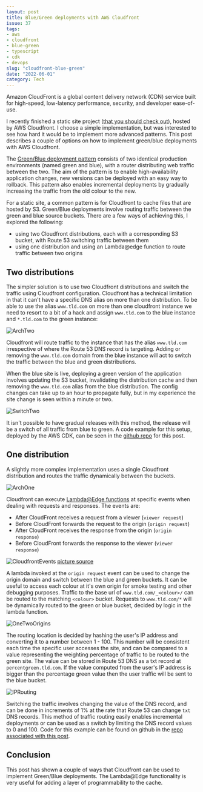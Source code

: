 ```yaml
---
layout: post
title: Blue/Green deployments with AWS Cloudfront
issue: 37
tags:
- aws
- cloudfront
- blue-green
- typescript
- cdk
- devops
slug: "cloudfront-blue-green"
date: "2022-06-01"
category: Tech
---
```


Amazon CloudFront is a global content delivery network (CDN) service built for high-speed, low-latency performance, security, and developer ease-of-use. 

I recently finished a static site project ([that you should check out](https://life-cal.com)), hosted by AWS Cloudfront.
I choose a simple implementation, but was interested to see how hard it would be to implement more advanced patterns. This post describes a couple of options on how to implement green/blue deployments with AWS Cloudfront.

The [Green/Blue deployment pattern](https://martinfowler.com/bliki/BlueGreenDeployment.html) consists of two identical production environments (named green and blue), with a router distributing web traffic between the two.
The aim of the pattern is to enable high-availability application changes, new versions can be deployed with an easy way to rollback. This pattern also enables incremental deployments by gradually increasing the traffic from the old colour to the new.

For a static site, a common pattern is for Cloudfront to cache files that are hosted by S3. Green/Blue deployments involve routing traffic between the green and blue source buckets.
There are a few ways of achieving this, I explored the following:

- using two Cloudfront distributions, each with a corresponding S3 bucket, with Route 53 switching traffic between them
- using one distribution and using an Lambda@edge function to route traffic between two origins


## Two distributions

The simpler solution is to use two Cloudfront distributions and switch the traffic using Cloudfront configuration.
Cloudfront has a technical limitation in that it can't have a specific DNS alias on more than one distribution. To be able to use the alias `www.tld.com` on more than one cloudfront instance we need to resort to a bit of a hack and assign `www.tld.com` to the blue instance and `*.tld.com` to the green instance:

![ArchTwo](ArchTwo.jpg)

Cloudfront will route traffic to the instance that has the alias `www.tld.com` irrespective of where the Route 53 DNS record is targeting. Adding or removing the `www.tld.com` domain from the blue instance will act to switch the traffic between the blue and green distributions.

When the blue site is live, deploying a green version of the application involves updating the S3 bucket, invalidating the distribution cache and then removing the `www.tld.com` alias from the blue distribution. The config changes can take up to an hour to propagate fully, but in my experience the site change is seen within a minute or two.

![SwitchTwo](GreenBlueDiagramSwitchTwoDist.png)

It isn't possible to have gradual releases with this method, the release will be a switch of all traffic from blue to green.
A code example for this setup, deployed by the AWS CDK, can be seen in the [github repo](https://github.com/chestercodes/cdk-cloudfront-blue-green/tree/main/lib/two-cf) for this post.

## One distribution

A slightly more complex implementation uses a single Cloudfront distribution and routes the traffic dynamically between the buckets.

![ArchOne](ArchOne.jpg)

Cloudfront can execute [Lambda@Edge functions](https://docs.aws.amazon.com/lambda/latest/dg/lambda-edge.html) at specific events when dealing with requests and responses. The events are:

- After CloudFront receives a request from a viewer (`viewer request`)
- Before CloudFront forwards the request to the origin (`origin request`)
- After CloudFront receives the response from the origin (`origin response`)
- Before CloudFront forwards the response to the viewer (`viewer response`)

![CloudfrontEvents](cloudfront-events-that-trigger-lambda-functions.png)
[picture source](https://docs.aws.amazon.com/lambda/latest/dg/lambda-edge.html)

A lambda invoked at the `origin request` event can be used to change the origin domain and switch between the blue and green buckets.
It can be useful to access each colour at it's own origin for smoke testing and other debugging purposes. Traffic to the base url of `www.tld.com/_<colour>/` can be routed to the matching `<colour>` bucket. 
Requests to `www.tld.com/*` will be dynamically routed to the green or blue bucket, decided by logic in the lambda function.

![OneTwoOrigins](GreenBlueOneOrigin.png)

The routing location is decided by hashing the user's IP address and converting it to a number between 1 - 100. 
This number will be consistent each time the specific user accesses the site, and can be compared to a value representing the weighting percentage of traffic to be routed to the green site. 
The value can be stored in Route 53 DNS as a txt record at `percentgreen.tld.com`. If the value computed from the user's IP address is bigger than the percentage green value then the user traffic will be sent to the blue bucket.

![IPRouting](GreenBlueOneIPRouting.drawio.png)

Switching the traffic involves changing the value of the DNS record, and can be done in increments of 1% at the rate that Route 53 can change `txt` DNS records.
This method of traffic routing easily enables incremental deployments or can be used as a switch by limiting the DNS record values to 0 and 100.
Code for this example can be found on github in the [repo associated with this post](https://github.com/chestercodes/cdk-cloudfront-blue-green/tree/main/lib/one-cf).

## Conclusion

This post has shown a couple of ways that Cloudfront can be used to implement Green/Blue deployments. The Lambda@Edge functionality is very useful for adding a layer of programmability to the cache.